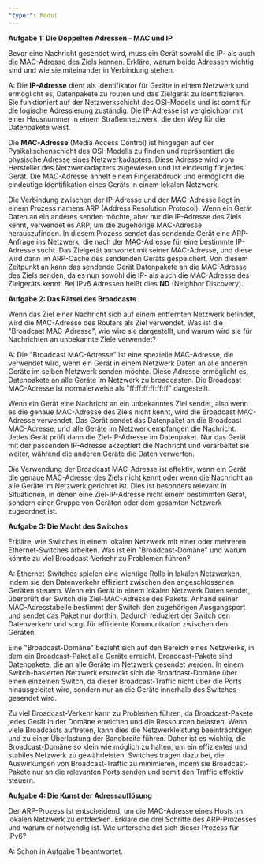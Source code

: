 ```yaml
---
"type:": Modul
---
```

**Aufgabe 1: Die Doppelten Adressen - MAC und IP**

Bevor eine Nachricht gesendet wird, muss ein Gerät sowohl die IP- als auch die MAC-Adresse des Ziels kennen. Erkläre, warum beide Adressen wichtig sind und wie sie miteinander in Verbindung stehen.

A: Die **IP-Adresse** dient als Identifikator für Geräte in einem Netzwerk und ermöglicht es, Datenpakete zu routen und das Zielgerät zu identifizieren. Sie funktioniert auf der Netzwerkschicht des OSI-Modells und ist somit für die logische Adressierung zuständig. Die IP-Adresse ist vergleichbar mit einer Hausnummer in einem Straßennetzwerk, die den Weg für die Datenpakete weist.

Die **MAC-Adresse** (Media Access Control) ist hingegen auf der Pysikalischenschicht des OSI-Modells zu finden und repräsentiert die physische Adresse eines Netzwerkadapters. Diese Adresse wird vom Hersteller des Netzwerkadapters zugewiesen und ist eindeutig für jedes Gerät. Die MAC-Adresse ähnelt einem Fingerabdruck und ermöglicht die eindeutige Identifikation eines Geräts in einem lokalen Netzwerk.

Die Verbindung zwischen der IP-Adresse und der MAC-Adresse liegt in einem Prozess namens ARP (Address Resolution Protocol). Wenn ein Gerät Daten an ein anderes senden möchte, aber nur die IP-Adresse des Ziels kennt, verwendet es ARP, um die zugehörige MAC-Adresse herauszufinden. In diesem Prozess sendet das sendende Gerät eine ARP-Anfrage ins Netzwerk, die nach der MAC-Adresse für eine bestimmte IP-Adresse sucht. Das Zielgerät antwortet mit seiner MAC-Adresse, und diese wird dann im ARP-Cache des sendenden Geräts gespeichert. Von diesem Zeitpunkt an kann das sendende Gerät Datenpakete an die MAC-Adresse des Ziels senden, da es nun sowohl die IP- als auch die MAC-Adresse des Zielgeräts kennt. Bei IPv6 Adressen heißt dies **ND** (Neighbor Discovery).

**Aufgabe 2: Das Rätsel des Broadcasts**

Wenn das Ziel einer Nachricht sich auf einem entfernten Netzwerk befindet, wird die MAC-Adresse des Routers als Ziel verwendet. Was ist die "Broadcast MAC-Adresse", wie wird sie dargestellt, und warum wird sie für Nachrichten an unbekannte Ziele verwendet?

A: Die "Broadcast MAC-Adresse" ist eine spezielle MAC-Adresse, die verwendet wird, wenn ein Gerät in einem Netzwerk Daten an alle anderen Geräte im selben Netzwerk senden möchte. Diese Adresse ermöglicht es, Datenpakete an alle Geräte im Netzwerk zu broadcasten. Die Broadcast MAC-Adresse ist normalerweise als "ff:ff:ff:ff:ff:ff" dargestellt.

Wenn ein Gerät eine Nachricht an ein unbekanntes Ziel sendet, also wenn es die genaue MAC-Adresse des Ziels nicht kennt, wird die Broadcast MAC-Adresse verwendet. Das Gerät sendet das Datenpaket an die Broadcast MAC-Adresse, und alle Geräte im Netzwerk empfangen die Nachricht. Jedes Gerät prüft dann die Ziel-IP-Adresse im Datenpaket. Nur das Gerät mit der passenden IP-Adresse akzeptiert die Nachricht und verarbeitet sie weiter, während die anderen Geräte die Daten verwerfen.

Die Verwendung der Broadcast MAC-Adresse ist effektiv, wenn ein Gerät die genaue MAC-Adresse des Ziels nicht kennt oder wenn die Nachricht an alle Geräte im Netzwerk gerichtet ist. Dies ist besonders relevant in Situationen, in denen eine Ziel-IP-Adresse nicht einem bestimmten Gerät, sondern einer Gruppe von Geräten oder dem gesamten Netzwerk zugeordnet ist.

**Aufgabe 3: Die Macht des Switches**

Erkläre, wie Switches in einem lokalen Netzwerk mit einer oder mehreren Ethernet-Switches arbeiten. Was ist ein "Broadcast-Domäne" und warum könnte zu viel Broadcast-Verkehr zu Problemen führen?

A: Ethernet-Switches spielen eine wichtige Rolle in lokalen Netzwerken, indem sie den Datenverkehr effizient zwischen den angeschlossenen Geräten steuern. Wenn ein Gerät in einem lokalen Netzwerk Daten sendet, überprüft der Switch die Ziel-MAC-Adresse des Pakets. Anhand seiner MAC-Adresstabelle bestimmt der Switch den zugehörigen Ausgangsport und sendet das Paket nur dorthin. Dadurch reduziert der Switch den Datenverkehr und sorgt für effiziente Kommunikation zwischen den Geräten.

Eine "Broadcast-Domäne" bezieht sich auf den Bereich eines Netzwerks, in dem ein Broadcast-Paket alle Geräte erreicht. Broadcast-Pakete sind Datenpakete, die an alle Geräte im Netzwerk gesendet werden. In einem Switch-basierten Netzwerk erstreckt sich die Broadcast-Domäne über einen einzelnen Switch, da dieser Broadcast-Traffic nicht über die Ports hinausgeleitet wird, sondern nur an die Geräte innerhalb des Switches gesendet wird.

Zu viel Broadcast-Verkehr kann zu Problemen führen, da Broadcast-Pakete jedes Gerät in der Domäne erreichen und die Ressourcen belasten. Wenn viele Broadcasts auftreten, kann dies die Netzwerkleistung beeinträchtigen und zu einer Überlastung der Bandbreite führen. Daher ist es wichtig, die Broadcast-Domäne so klein wie möglich zu halten, um ein effizientes und stabiles Netzwerk zu gewährleisten. Switches tragen dazu bei, die Auswirkungen von Broadcast-Traffic zu minimieren, indem sie Broadcast-Pakete nur an die relevanten Ports senden und somit den Traffic effektiv steuern.

**Aufgabe 4: Die Kunst der Adressauflösung**

Der ARP-Prozess ist entscheidend, um die MAC-Adresse eines Hosts im lokalen Netzwerk zu entdecken. Erkläre die drei Schritte des ARP-Prozesses und warum er notwendig ist. Wie unterscheidet sich dieser Prozess für IPv6?

A: Schon in Aufgabe 1 beantwortet.